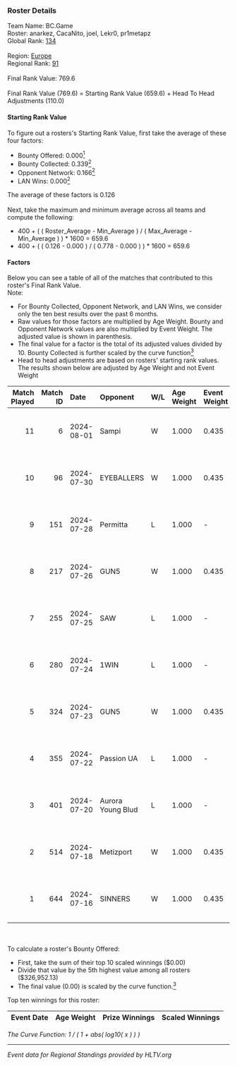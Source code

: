 ### Roster Details<br />
Team Name: BC.Game<br />
Roster: anarkez, CacaNito, joel, Lekr0, pr1metapz<br />
Global Rank: [134](../standings_global.md)<br />
<br />
Region: [Europe]( ../standings_europe.md)<br />
Regional Rank: [91]( ../standings_europe.md)<br />
<br />
Final Rank Value:  769.6<br />
<br />
Final Rank Value (769.6) = Starting Rank Value (659.6) + Head To Head Adjustments (110.0)<br />

#### Starting Rank Value<br />
To figure out a rosters's Starting Rank Value, first take the average of these four factors:<br />
- Bounty Offered: 0.000[<sup>1</sup>](#table2)
- Bounty Collected: 0.339[<sup>2</sup>](#table1)
- Opponent Network: 0.166[<sup>2</sup>](#table1)
- LAN Wins: 0.000[<sup>2</sup>](#table1)

The average of these factors is 0.126<br />
<br />
Next, take the maximum and minimum average across all teams and compute the following:<br />
- 400 + ( ( Roster_Average - Min_Average ) / ( Max_Average - Min_Average ) ) * 1600 = 659.6
- 400 + ( ( 0.126 - 0.000 ) / ( 0.778 - 0.000 ) ) * 1600 = 659.6


#### Factors<br />
Below you can see a table of all of the matches that contributed to this roster's Final Rank Value.<br />
Note:<br />

- For Bounty Collected, Opponent Network, and LAN Wins, we consider only the ten best results over the past 6 months.
- Raw values for those factors are multiplied by Age Weight. Bounty and Opponent Network values are also multiplied by Event Weight. The adjusted value is shown in parenthesis.
- The final value for a factor is the total of its adjusted values divided by 10. Bounty Collected is further scaled by the curve function[<sup>3</sup>](#curveFunction)
- Head to head adjustments are based on rosters' starting rank values. The results shown below are adjusted by Age Weight and not Event Weight
<span id="table1"></span><br />


| Match Played | Match ID | Date       | Opponent          | W/L | Age Weight | Event Weight | Bounty Collected | Opponent Network | LAN Wins  | H2H Adj. | Roster                                    |
| -: | -: | :- | :- | :- | :- | :- | :- | :- | :- | -: | :- |
|           11 |        6 | 2024-08-01 | Sampi             | W   | 1.000      | 0.435        | 0.028 (0.012)    | 1.000 (0.435)    | 0 (0.000) |    20.37 | anarkez, CacaNito, joel, Lekr0, pr1metapz |
|           10 |       96 | 2024-07-30 | EYEBALLERS        | W   | 1.000      | 0.435        | 0.006 (0.002)    | 0.512 (0.223)    | 0 (0.000) |    17.90 | anarkez, CacaNito, joel, Lekr0, pr1metapz |
|            9 |      151 | 2024-07-28 | Permitta          | L   | 1.000      | -            | -                | -                | -         |    -8.63 | anarkez, CacaNito, joel, Lekr0, pr1metapz |
|            8 |      217 | 2024-07-26 | GUN5              | W   | 1.000      | 0.435        | 0.074 (0.032)    | 0.555 (0.241)    | 0 (0.000) |    22.70 | anarkez, CacaNito, joel, Lekr0, pr1metapz |
|            7 |      255 | 2024-07-25 | SAW               | L   | 1.000      | -            | -                | -                | -         |    -2.25 | anarkez, CacaNito, joel, Lekr0, pr1metapz |
|            6 |      280 | 2024-07-24 | 1WIN              | L   | 1.000      | -            | -                | -                | -         |    -6.68 | anarkez, CacaNito, joel, Lekr0, pr1metapz |
|            5 |      324 | 2024-07-23 | GUN5              | W   | 1.000      | 0.435        | 0.074 (0.032)    | 0.555 (0.241)    | 0 (0.000) |    24.50 | anarkez, CacaNito, joel, Lekr0, pr1metapz |
|            4 |      355 | 2024-07-22 | Passion UA        | L   | 1.000      | -            | -                | -                | -         |    -2.81 | anarkez, CacaNito, joel, Lekr0, pr1metapz |
|            3 |      401 | 2024-07-20 | Aurora Young Blud | L   | 1.000      | -            | -                | -                | -         |    -6.97 | anarkez, CacaNito, joel, Lekr0, pr1metapz |
|            2 |      514 | 2024-07-18 | Metizport         | W   | 1.000      | 0.435        | 0.038 (0.017)    | 0.424 (0.184)    | 0 (0.000) |    25.74 | anarkez, CacaNito, joel, Lekr0, pr1metapz |
|            1 |      644 | 2024-07-16 | SINNERS           | W   | 1.000      | 0.435        | 0.038 (0.017)    | 0.768 (0.334)    | 0 (0.000) |    26.11 | anarkez, CacaNito, joel, Lekr0, pr1metapz |

<br />
<span id="table2"></span><br />
To calculate a roster's Bounty Offered:<br />

- First, take the sum of their top 10 scaled winnings ($0.00)
- Divide that value by the 5th highest value among all rosters ($326,952.13)
- The final value (0.00) is scaled by the curve function.[<sup>3</sup>](#curveFunction)

Top ten winnings for this roster:<br />

| Event Date | Age Weight | Prize Winnings | Scaled Winnings |
| :- | -: | :- | :- |


<span id="curveFunction"></span>_The Curve Function: 1 / ( 1 + abs( log10( x ) ) )_<br />

---
_Event data for Regional Standings provided by HLTV.org_<br />

